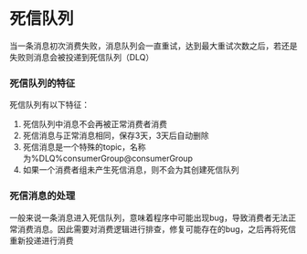 # 死信队列

当一条消息初次消费失败，消息队列会一直重试，达到最大重试次数之后，若还是失败则消息会被投递到死信队列（DLQ）

### 死信队列的特征

死信队列有以下特征：

1. 死信队列中消息不会再被正常消费者消费
2. 死信消息与正常消息相同，保存3天，3天后自动删除
3. 死信消息是一个特殊的topic，名称为%DLQ%consumerGroup@consumerGroup
4. 如果一个消费者组未产生死信消息，则不会为其创建死信队列

### 死信消息的处理

一般来说一条消息进入死信队列，意味着程序中可能出现bug，导致消费者无法正常消费消息。因此需要对消费逻辑进行排查，修复可能存在的bug，之后再将死信重新投递进行消费